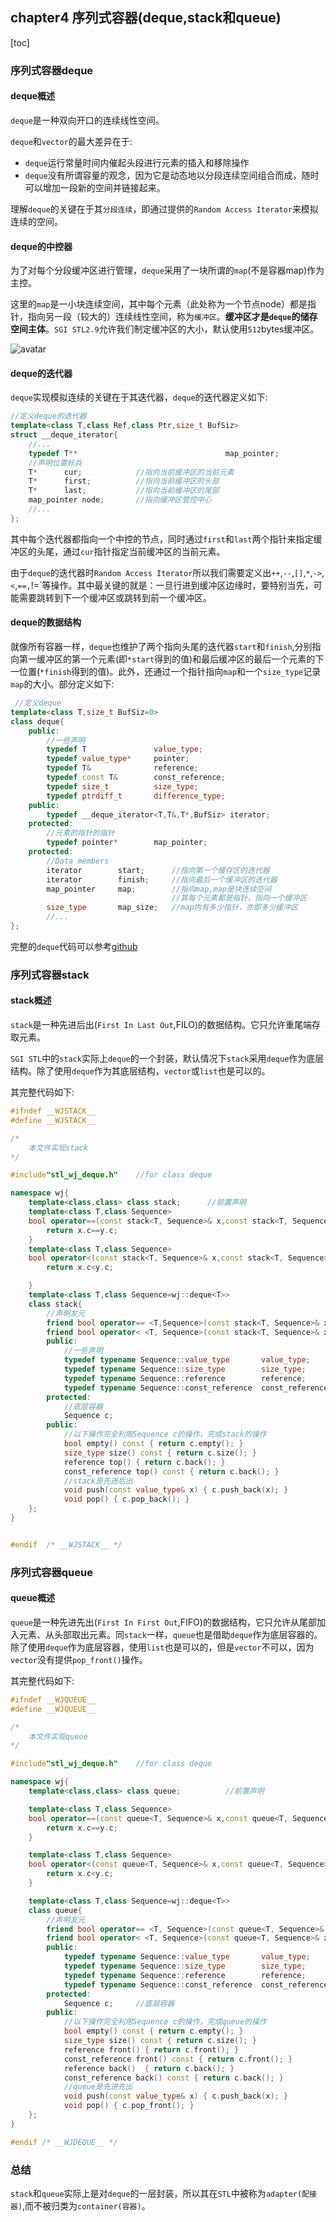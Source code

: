 ## chapter4 序列式容器(deque,stack和queue)

[toc]

### 序列式容器deque

#### deque概述

`deque`是一种双向开口的连续线性空间。

`deque`和`vector`的最大差异在于:

* `deque`运行常量时间内催起头段进行元素的插入和移除操作
* `deque`没有所谓容量的观念，因为它是动态地以分段连续空间组合而成，随时可以增加一段新的空间并链接起来。

理解`deque`的关键在于其`分段连续`，即通过提供的`Random Access Iterator`来模拟连续的空间。


#### deque的中控器

为了对每个分段缓冲区进行管理，`deque`采用了一块所谓的`map`(不是容器map)作为主控。

这里的`map`是一小块连续空间，其中每个元素（此处称为一个节点node）都是指针，指向另一段（较大的）连续线性空间，称为`缓冲区`。**缓冲区才是`deque`的储存空间主体**。`SGI STL2.9`允许我们制定缓冲区的大小，默认使用`512`bytes缓冲区。

![avatar](../image/../../image/stl_deque_map.jpg)

#### deque的迭代器

`deque`实现模拟连续的关键在于其迭代器，`deque`的迭代器定义如下:

```cpp
//定义deque的迭代器
template<class T,class Ref,class Ptr,size_t BufSiz>
struct __deque_iterator{
    //...
    typedef T**                                 map_pointer;
    //声明位置标兵
    T*      cur;            //指向当前缓冲区的当前元素
    T*      first;          //指向当前缓冲区的头部
    T*      last;           //指向当前缓冲区的尾部
    map_pointer node;       //指向缓冲区管控中心
    //...
};
```

其中每个迭代器都指向一个中控的节点，同时通过`first`和`last`两个指针来指定缓冲区的头尾，通过`cur`指针指定当前缓冲区的当前元素。

由于`deque`的迭代器时`Random Access Iterator`所以我们需要定义出`++`,`--`,`[]`,`*`,`->`,`<`,`==,`!=`等操作。其中最关键的就是：一旦行进到缓冲区边缘时，要特别当先，可能需要跳转到下一个缓冲区或跳转到前一个缓冲区。

#### deque的数据结构

就像所有容器一样，`deque`也维护了两个指向头尾的迭代器`start`和`finish`,分别指向第一缓冲区的第一个元素(即`*start`得到的值)和最后缓冲区的最后一个元素的下一位置(`*finish`得到的值)。此外，还通过一个指针指向`map`和一个`size_type`记录`map`的大小。部分定义如下:

```cpp
 //定义deque
template<class T,size_t BufSiz=0>
class deque{
    public:
        //一些声明
        typedef T               value_type;
        typedef value_type*     pointer;
        typedef T&              reference;
        typedef const T&        const_reference;
        typedef size_t          size_type;
        typedef ptrdiff_t       difference_type;
    public:
        typedef __deque_iterator<T,T&,T*,BufSiz> iterator;
    protected:
        //元素的指针的指针
        typedef pointer*        map_pointer;
    protected:
        //Data members
        iterator        start;      //指向第一个缓存区的迭代器
        iterator        finish;     //指向最后一个缓冲区的迭代器
        map_pointer     map;        //指向map,map是块连续空间
                                    //其每个元素都是指针，指向一个缓冲区
        size_type       map_size;   //map内有多少指针，亦即多少缓冲区
        //...
};
```

完整的`deque`代码可以参考[github](https://github.com/lingqing97/tinySTL/blob/master/stl_wj_deque.h)

### 序列式容器stack

#### stack概述

`stack`是一种先进后出(`First In Last Out`,FILO)的数据结构。它只允许重尾端存取元素。

`SGI STL`中的`stack`实际上`deque`的一个封装，默认情况下`stack`采用`deque`作为底层结构。除了使用`deque`作为其底层结构，`vector`或`list`也是可以的。


其完整代码如下:

```cpp
#ifndef __WJSTACK__
#define __WJSTACK__

/*
    本文件实现stack
*/

#include"stl_wj_deque.h"    //for class deque

namespace wj{
    template<class,class> class stack;      //前置声明
    template<class T,class Sequence>
    bool operator==(const stack<T, Sequence>& x,const stack<T, Sequence>& y){
        return x.c==y.c;
    }
    template<class T,class Sequence>
    bool operator<(const stack<T, Sequence>& x,const stack<T, Sequence>& y){
        return x.c<y.c;

    }
    template<class T,class Sequence=wj::deque<T>>
    class stack{
        //声明友元
        friend bool operator== <T,Sequence>(const stack<T, Sequence>& x,const stack<T, Sequence>& y);
        friend bool operator< <T, Sequence>(const stack<T, Sequence>& x,const stack<T, Sequence>& y);
        public:
            //一些声明
            typedef typename Sequence::value_type       value_type;
            typedef typename Sequence::size_type        size_type;
            typedef typename Sequence::reference        reference;
            typedef typename Sequence::const_reference  const_reference;
        protected:
            //底层容器
            Sequence c;
        public:
            //以下操作完全利用Sequence c的操作，完成stack的操作
            bool empty() const { return c.empty(); }
            size_type size() const { return c.size(); }
            reference top() { return c.back(); }
            const_reference top() const { return c.back(); }
            //stack是先进后出
            void push(const value_type& x) { c.push_back(x); }
            void pop() { c.pop_back(); }
    };
}


#endif  /* __WJSTACK__ */
```

### 序列式容器queue

#### queue概述

`queue`是一种先进先出(`First In First Out`,FIFO)的数据结构，它只允许从尾部加入元素、从头部取出元素。同`stack`一样，`queue`也是借助`deque`作为底层容器的。除了使用`deque`作为底层容器，使用`list`也是可以的，但是`vector`不可以，因为`vector`没有提供`pop_front()`操作。

其完整代码如下:

```cpp
#ifndef __WJQUEUE__
#define __WJQUEUE__

/*
    本文件实现queue
*/

#include"stl_wj_deque.h"    //for class deque

namespace wj{
    template<class,class> class queue;          //前置声明

    template<class T,class Sequence>
    bool operator==(const queue<T, Sequence>& x,const queue<T, Sequence>& y){
        return x.c==y.c;
    }

    template<class T,class Sequence>
    bool operator<(const queue<T, Sequence>& x,const queue<T, Sequence>& y){
        return x.c<y.c;
    }

    template<class T,class Sequence=wj::deque<T>>
    class queue{
        //声明友元
        friend bool operator== <T, Sequence>(const queue<T, Sequence>& x,const queue<T, Sequence>& y);
        friend bool operator< <T, Sequence>(const queue<T, Sequence>& x,const queue<T, Sequence>& y);
        public:
            typedef typename Sequence::value_type       value_type;
            typedef typename Sequence::size_type        size_type;
            typedef typename Sequence::reference        reference;
            typedef typename Sequence::const_reference  const_reference;
        protected:
            Sequence c;     //底层容器
        public:
            //以下操作完全利用Sequence c的操作，完成queue的操作
            bool empty() const { return c.empty(); }
            size_type size() const { return c.size(); }
            reference front() { return c.front(); }
            const_reference front() const { return c.front(); }
            reference back()  { return c.back(); }
            const_reference back() const { return c.back(); }
            //queue是先进先出
            void push(const value_type& x) { c.push_back(x); }
            void pop() { c.pop_front(); }
    };
}

#endif /* __WJDEQUE__ */
```

### 总结

`stack`和`queue`实际上是对`deque`的一层封装，所以其在`STL`中被称为`adapter(配接器)`,而不被归类为`container(容器)`。